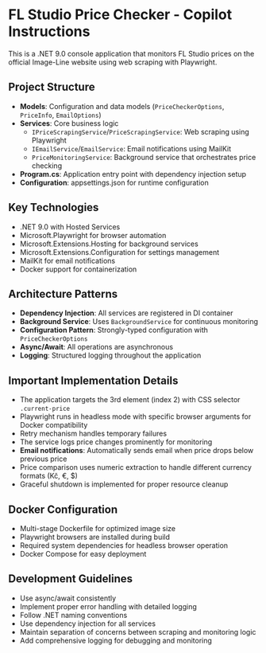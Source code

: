 <!-- Use this file to provide workspace-specific custom instructions to Copilot. For more details, visit https://code.visualstudio.com/docs/copilot/copilot-customization#_use-a-githubcopilotinstructionsmd-file -->

# FL Studio Price Checker - Copilot Instructions

This is a .NET 9.0 console application that monitors FL Studio prices on the official Image-Line website using web scraping with Playwright.

## Project Structure

- **Models**: Configuration and data models (`PriceCheckerOptions`, `PriceInfo`, `EmailOptions`)
- **Services**: Core business logic
  - `IPriceScrapingService`/`PriceScrapingService`: Web scraping using Playwright
  - `IEmailService`/`EmailService`: Email notifications using MailKit
  - `PriceMonitoringService`: Background service that orchestrates price checking
- **Program.cs**: Application entry point with dependency injection setup
- **Configuration**: appsettings.json for runtime configuration

## Key Technologies

- .NET 9.0 with Hosted Services
- Microsoft.Playwright for browser automation
- Microsoft.Extensions.Hosting for background services
- Microsoft.Extensions.Configuration for settings management
- MailKit for email notifications
- Docker support for containerization

## Architecture Patterns

- **Dependency Injection**: All services are registered in DI container
- **Background Service**: Uses `BackgroundService` for continuous monitoring
- **Configuration Pattern**: Strongly-typed configuration with `PriceCheckerOptions`
- **Async/Await**: All operations are asynchronous
- **Logging**: Structured logging throughout the application

## Important Implementation Details

- The application targets the 3rd element (index 2) with CSS selector `.current-price`
- Playwright runs in headless mode with specific browser arguments for Docker compatibility
- Retry mechanism handles temporary failures
- The service logs price changes prominently for monitoring
- **Email notifications**: Automatically sends email when price drops below previous price
- Price comparison uses numeric extraction to handle different currency formats (Kč, €, $)
- Graceful shutdown is implemented for proper resource cleanup

## Docker Configuration

- Multi-stage Dockerfile for optimized image size
- Playwright browsers are installed during build
- Required system dependencies for headless browser operation
- Docker Compose for easy deployment

## Development Guidelines

- Use async/await consistently
- Implement proper error handling with detailed logging
- Follow .NET naming conventions
- Use dependency injection for all services
- Maintain separation of concerns between scraping and monitoring logic
- Add comprehensive logging for debugging and monitoring
